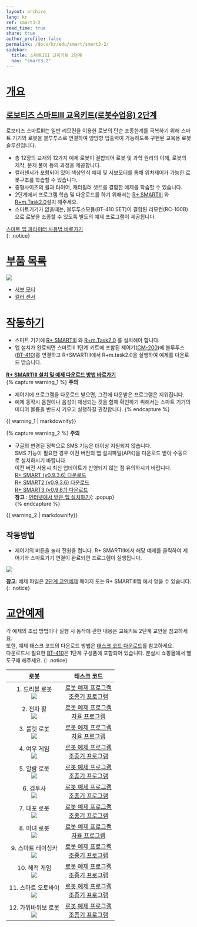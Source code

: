 ```yaml
---
layout: archive
lang: kr
ref: smart3-2
read_time: true
share: true
author_profile: false
permalink: /docs/kr/edu/smart/smart3-2/
sidebar:
  title: 스마트III 교육키트 2단계
  nav: "smart3-2"
---
```


# [개요](#개요)

## [로보티즈 스마트III 교육키트(로봇수업용) 2단계](#로보티즈-스마트iii-교육키트로봇수업용-2단계)

로보티즈 스마트III는 일반 리모컨을 이용한 로봇의 단순 조종한계를 극복하기 위해 스마트 기기와 로봇을 블루투스로 연결하여 양방향 입출력이 가능하도록 구현된 교육용 로봇 솔루션입니다.  
- 총 12장의 교재와 12가지 예제 로봇이 결합되어 로봇 및 과학 원리의 이해, 로봇의 제작, 문제 풀이 등의 과정을 제공합니다.  
- 컬러센서가 포함되어 있어 색상인식 예제 및 서보모터를 통해 위치제어가 가능한 로봇구조를 학습할 수 있습니다.  
- 중형사이즈의 휠과 타이어, 캐터필러 셋트를 결합한 예제를 학습할 수 있습니다.  
- 2단계에서 프로그램 학습 및 다운로드를 하기 위해서는 [R+ SMARTIII] 와 [R+m.Task2.0]설치 해주세요.  
- 스마트기기가 없을때는, 블루투스모듈(BT-410 SET)이 결합된 리모컨(RC-100B)으로 로봇을 조종할 수 있도록 별도의 예제 프로그램이 제공됩니다.

[스마트 앱 파라미터 사용법 바로가기]  
{: .notice}

# [부품 목록](#부품-목록)

 ![](/assets/images/edu/smart/smart3-2_e-manual.jpg)

 - [서보 모터]
 - [컬러 센서]

# [작동하기](#작동하기)

- 스마트 기기에 [R+ SMARTIII] 와 [R+m.Task2.0] 를 설치해야 합니다.
- 앱 설치가 완료되면 스마트III 1단계 키트에 포함된 제어기([CM-200])에 블루투스([BT-410])를 연결하고 R+SMARTIII에서 R+m.task2.0을 실행하여 예제를 다운로드 받습니다.

**[R+ SMARTIII 설치 및 예제 다운로드 방법 바로가기](/docs/kr/software/mobile_app/rplussmart/#r-smart-다운로드설치)**  
{% capture warning_1 %}
**주의**  
- 제어기에 프로그램을 다운로드 받으면, 그전에 다운받은 프로그램은 지워집니다.  
- 예제 동작시 음원이나 음성이 재생되는 것을 함께 확인하기 위해서는 스마트 기기의 미디어 볼륨을 반드시 키우고 실행하길 권장합니다.
{% endcapture %}
<div class ="notice--warning">{{ warning_1 | markdownify}}</div>

{% capture warning_2 %}
**주의**  
- 구글의 변경된 정책으로 SMS 기능은 더이상 지원되지 않습니다.  
SMS 기능이 필요한 경우 이전 버전의 앱 설치파일(APK)을 다운로드 받아 수동으로 설치하시기 바랍니다.  
이전 버전 사용시 최신 업데이트가 반영되지 않는 점 유의하시기 바랍니다.  
[R+ SMART (v0.9.3.6) 다운로드](http://www.robotis.com/service/download.php?no=1674)  
[R+ SMART2 (v0.9.3.6) 다운로드](http://www.robotis.com/service/download.php?no=1675)  
[R+ SMART3 (v0.9.6.1) 다운로드](http://www.robotis.com/service/download.php?no=1673)   
**참고** : [인터넷에서 받은 앱 설치하기](/docs/kr/popup/apk_install){: .popup}  
{% endcapture %}
<div class ="notice--warning">{{ warning_2 | markdownify}}</div>


## 작동방법
- 제어기의 버튼을 눌러 전원을 켭니다. R+ SMARTIII에서 해당 예제를 클릭하여 제어기와 스마트기기 연결이 완료되면 프로그램이 실행됩니다.

 ![](/assets/images/edu/smart/cm_200_7.jpg)

**참고**: 예제 파일은 [2단계 교안예제] 페이지 또는 R+ SMARTIII앱 에서 얻을 수 있습니다.
{: .notice}

# [교안예제](#교안예제)

각 예제의 조립 방법이나 실행 시 동작에 관한 내용은 교육키트 2단계 교안을 참고하세요.  
또한, 예제 태스크 코드의 다운로드 방법은 [태스크 코드 다운로드]를 참고하세요.  
다운로드시 필요한 [BT-410]은 1단계 구성품에 포함되어 있습니다. 분실시 쇼핑몰에서 별도구매 해주세요.
{: .notice}


|                                        로봇                                         |                                                        태스크 코드                                                         |
|:-----------------------------------------------------------------------------------:|:--------------------------------------------------------------------------------------------------------------------------:|
|   1. 드리블 로봇<br />![](/assets/images/edu/smart/1_smartiii_l2_dribble_bot.png)   |     [로봇 예제 프로그램][01_smart3_L2_Dribble_Bot_kr.tskx]<br />[조종기 프로그램][03_smart3_L2_Dribble_Bot_RC_kr.tskx]     |
|    2. 전자 활<br />![](/assets/images/edu/smart/1_smartiii_l2_electric_bow.png)     |     [로봇 예제 프로그램][01_smart3_L2_Electric_Bow_kr.tskx]<br />[자율 프로그램][03_smart3_L2_Electric_Bow_AI_kr.tskx]     |
|   3. 룰렛 로봇<br />![](/assets/images/edu/smart/1_smartiii_l2_roulette_dart.png)   |    [로봇 예제 프로그램][01_smart3_L2_Roulette_Dart_kr.tskx]<br />[자율 프로그램][03_smart3_L2_Roulette_Dart_AI_kr.tskx]    |
|     4. 여우 게임<br />![](/assets/images/edu/smart/1_smartiii_l2_fox_game.png)      |        [로봇 예제 프로그램][01_smart3_L2_Fox_Game_kr.tskx]<br />[조종기 프로그램][03_smart3_L2_Fox_Game_RC_kr.tskx]        |
|    5. 알람 로봇<br />![](/assets/images/edu/smart/1_smartiii_l2_alarm_clock.png)    |     [로봇 예제 프로그램][01_smart3_L2_Alarm_Clock_kr.tskx]<br />[조종기 프로그램][03_smart3_L2_Alarm_Clock_RC_kr.tskx]     |
|      6. 검투사<br />![](/assets/images/edu/smart/1_smartiii_l2_gladiator.png)       |       [로봇 예제 프로그램][01_smart3_L2_Gladiator_kr.tskx]<br />[조종기 프로그램][03_smart3_L2_Gladiator_RC_kr.tskx]       |
|       7. 대포 로봇<br />![](/assets/images/edu/smart/1_smartiii_l2_tank.png)        |            [로봇 예제 프로그램][01_smart3_L2_Tank_kr.tskx]<br />[조종기 프로그램][03_smart3_L2_Tank_RC_kr.tskx]            |
|   8. 마녀 로봇<br />![](/assets/images/edu/smart/1_smartiii_l2_talking_witch.png)   |    [로봇 예제 프로그램][01_smart3_L2_Talking_Witch_kr.tskx]<br />[자율 프로그램][03_smart3_L2_Talking_Witch_AI_kr.tskx]    |
| 9. 스마트 레이싱카<br />![](/assets/images/edu/smart/1_smartiii_l2_racing_car.png)  |      [로봇 예제 프로그램][01_smart3_L2_Racing_Car_kr.tskx]<br />[조종기 프로그램][03_smart3_L2_Racing_Car_RC_kr.tskx]      |
| 10. 해적 게임<br />![](/assets/images/edu/smart/1_smartiii_l2_pirate_roulette.png)  | [로봇 예제 프로그램][01_smart3_L2_Pirate_Roulette_kr.tskx]<br />[조종기 프로그램][03_smart3_L2_Pirate_Roulette_RC_kr.tskx] |
| 11. 스마트 오토바이<br />![](/assets/images/edu/smart/1_smartiii_l2_trans_bike.png) |      [로봇 예제 프로그램][01_smart3_L2_Trans_Bike_kr.tskx]<br />[조종기 프로그램][03_smart3_L2_Trans_Bike_RC_kr.tskx]      |
| 12. 가위바위보 로봇<br />![](/assets/images/edu/smart/1_smartiii_l2_robot_hand.png) |      [로봇 예제 프로그램][01_smart3_L2_Robot_Hand_kr.tskx]<br />[조종기 프로그램][03_smart3_L2_Robot_Hand_RC_kr.tskx]      |


[스마트 앱 파라미터 사용법 바로가기]: /docs/kr/software/rplus1/task/task_misc/#스마트앱-파라미터
[서보 모터]: /docs/kr/parts/motor/servo_motor/
[컬러 센서]: /docs/kr/parts/sensor/cs-10/
[R+ SMARTIII 설치 및 예제 다운로드 방법 바로가기]: /docs/kr/software/mobile_app/rplussmart/#r-smart-다운로드설치
[2단계 교안예제]: #교안예제
[태스크 코드 다운로드]: /docs/kr/faq/download_task_code/
[R+ SMARTIII]: /docs/kr/software/mobile_app/rplussmart/
[R+m.Task2.0]: /docs/kr/software/rplus_mobile/mtask20/
[CM-200]: /docs/kr/parts/controller/cm-200/
[BT-410]: /docs/kr/parts/communication/bt-410/
[01_smart3_L2_Dribble_Bot_kr.tskx]: http://www.robotis.com/service/download.php?no=1061
[03_smart3_L2_Dribble_Bot_RC_kr.tskx]: http://www.robotis.com/service/download.php?no=1073
[01_smart3_L2_Electric_Bow_kr.tskx]: http://www.robotis.com/service/download.php?no=1062
[03_smart3_L2_Electric_Bow_AI_kr.tskx]: http://www.robotis.com/service/download.php?no=1074
[01_smart3_L2_Roulette_Dart_kr.tskx]: http://www.robotis.com/service/download.php?no=1068
[03_smart3_L2_Roulette_Dart_AI_kr.tskx]: http://www.robotis.com/service/download.php?no=1080
[01_smart3_L2_Fox_Game_kr.tskx]: http://www.robotis.com/service/download.php?no=1063
[03_smart3_L2_Fox_Game_RC_kr.tskx]: http://www.robotis.com/service/download.php?no=1075
[01_smart3_L2_Alarm_Clock_kr.tskx]: http://www.robotis.com/service/download.php?no=1060
[03_smart3_L2_Alarm_Clock_RC_kr.tskx]: http://www.robotis.com/service/download.php?no=1072
[01_smart3_L2_Gladiator_kr.tskx]: http://www.robotis.com/service/download.php?no=1064
[03_smart3_L2_Gladiator_RC_kr.tskx]: http://www.robotis.com/service/download.php?no=1076
[01_smart3_L2_Tank_kr.tskx]: http://www.robotis.com/service/download.php?no=1070
[03_smart3_L2_Tank_RC_kr.tskx]: http://www.robotis.com/service/download.php?no=1082
[01_smart3_L2_Talking_Witch_kr.tskx]: http://www.robotis.com/service/download.php?no=1069
[03_smart3_L2_Talking_Witch_AI_kr.tskx]: http://www.robotis.com/service/download.php?no=1081
[01_smart3_L2_Racing_Car_kr.tskx]: http://www.robotis.com/service/download.php?no=1066
[03_smart3_L2_Racing_Car_RC_kr.tskx]: http://www.robotis.com/service/download.php?no=1078
[01_smart3_L2_Pirate_Roulette_kr.tskx]: http://www.robotis.com/service/download.php?no=1065
[03_smart3_L2_Pirate_Roulette_RC_kr.tskx]: http://www.robotis.com/service/download.php?no=1077
[01_smart3_L2_Trans_Bike_kr.tskx]: http://www.robotis.com/service/download.php?no=1071
[03_smart3_L2_Trans_Bike_RC_kr.tskx]: http://www.robotis.com/service/download.php?no=1083
[01_smart3_L2_Robot_Hand_kr.tskx]: http://www.robotis.com/service/download.php?no=1067
[03_smart3_L2_Robot_Hand_RC_kr.tskx]: http://www.robotis.com/service/download.php?no=1079
